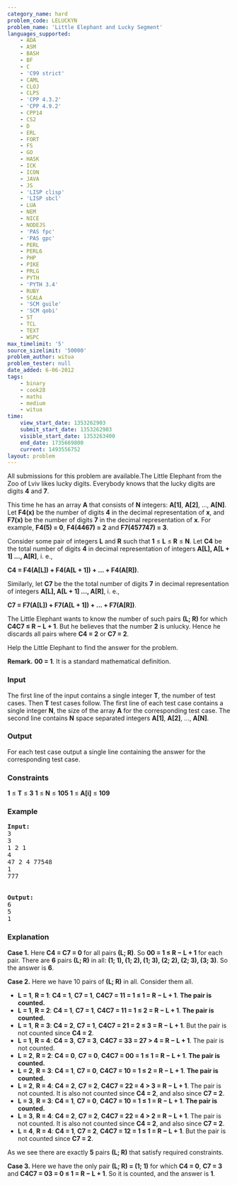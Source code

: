 ```yaml
---
category_name: hard
problem_code: LELUCKYN
problem_name: 'Little Elephant and Lucky Segment'
languages_supported:
    - ADA
    - ASM
    - BASH
    - BF
    - C
    - 'C99 strict'
    - CAML
    - CLOJ
    - CLPS
    - 'CPP 4.3.2'
    - 'CPP 4.9.2'
    - CPP14
    - CS2
    - D
    - ERL
    - FORT
    - FS
    - GO
    - HASK
    - ICK
    - ICON
    - JAVA
    - JS
    - 'LISP clisp'
    - 'LISP sbcl'
    - LUA
    - NEM
    - NICE
    - NODEJS
    - 'PAS fpc'
    - 'PAS gpc'
    - PERL
    - PERL6
    - PHP
    - PIKE
    - PRLG
    - PYTH
    - 'PYTH 3.4'
    - RUBY
    - SCALA
    - 'SCM guile'
    - 'SCM qobi'
    - ST
    - TCL
    - TEXT
    - WSPC
max_timelimit: '5'
source_sizelimit: '50000'
problem_author: witua
problem_tester: null
date_added: 6-06-2012
tags:
    - binary
    - cook28
    - maths
    - medium
    - witua
time:
    view_start_date: 1353262903
    submit_start_date: 1353262903
    visible_start_date: 1353263400
    end_date: 1735669800
    current: 1493556752
layout: problem
---
```

All submissions for this problem are available.The Little Elephant from the Zoo of Lviv likes lucky digits. Everybody knows that the lucky digits are digits **4** and **7**.

This time he has an array **A** that consists of **N** integers: **A\[1\]**, **A\[2\]**, ..., **A\[N\]**. Let **F4(x)** be the number of digits **4** in the decimal representation of **x**, and **F7(x)** be the number of digits **7** in the decimal representation of **x**. For example, **F4(5) = 0**, **F4(4467) = 2** and **F7(457747) = 3**.

Consider some pair of integers **L** and **R** such that **1** ≤ **L** ≤ **R** ≤ **N**. Let **C4** be the total number of digits **4** in decimal representation of integers **A\[L\], A\[L + 1\] ..., A\[R\]**, i. e.,

**C4 = F4(A\[L\]) + F4(A\[L + 1\]) + ... + F4(A\[R\])**.

Similarly, let **C7** be the the total number of digits **7** in decimal representation of integers **A\[L\], A\[L + 1\] ..., A\[R\]**, i. e.,

**C7 = F7(A\[L\]) + F7(A\[L + 1\]) + ... + F7(A\[R\])**.

The Little Elephant wants to know the number of such pairs **(L; R)** for which **C4C7 ≤ R − L + 1**. But he believes that the number **2** is unlucky. Hence he discards all pairs where **C4 = 2** or **C7 = 2**.

Help the Little Elephant to find the answer for the problem.

**Remark.** **00 = 1**. It is a standard mathematical definition.

### Input

The first line of the input contains a single integer **T**, the number of test cases. Then **T** test cases follow. The first line of each test case contains a single integer **N**, the size of the array **A** for the corresponding test case. The second line contains **N** space separated integers **A\[1\]**, **A\[2\]**, ..., **A\[N\]**.

### Output

For each test case output a single line containing the answer for the corresponding test case.

### Constraints

**1** ≤ **T** ≤ **3** 
**1** ≤ **N** ≤ **105** 
**1** ≤ **A\[i\]** ≤ **109**

### Example

<pre>
<b>Input:</b>
3
3
1 2 1
4
47 2 4 77548
1
777


<b>Output:</b>
6
5
1
</pre>
### Explanation

**Case 1.** Here **C4 = C7 = 0** for all pairs **(L; R)**. So **00 = 1 ≤ R − L + 1** for each pair. There are **6** pairs **(L; R)** in all: **(1; 1), (1; 2), (1; 3), (2; 2), (2; 3), (3; 3)**. So the answer is **6**.

**Case 2.** Here we have 10 pairs of **(L; R)** in all. Consider them all.

- **L = 1**, **R = 1**: **C4 = 1**, **C7 = 1**, **C4C7 = 11 = 1 ≤ 1 = R − L + 1**. **The pair is counted.**
- **L = 1**, **R = 2**: **C4 = 1**, **C7 = 1**, **C4C7 = 11 = 1 ≤ 2 = R − L + 1**. **The pair is counted.**
- **L = 1**, **R = 3**: **C4 = 2**, **C7 = 1**, **C4C7 = 21 = 2 ≤ 3 = R − L + 1**. But the pair is not counted since **C4 = 2**.
- **L = 1**, **R = 4**: **C4 = 3**, **C7 = 3**, **C4C7 = 33 = 27 > 4 = R − L + 1**. The pair is not counted.
- **L = 2**, **R = 2**: **C4 = 0**, **C7 = 0**, **C4C7 = 00 = 1 ≤ 1 = R − L + 1**. **The pair is counted.**
- **L = 2**, **R = 3**: **C4 = 1**, **C7 = 0**, **C4C7 = 10 = 1 ≤ 2 = R − L + 1**. **The pair is counted.**
- **L = 2**, **R = 4**: **C4 = 2**, **C7 = 2**, **C4C7 = 22 = 4 > 3 = R − L + 1**. The pair is not counted. It is also not counted since **C4 = 2**, and also since **C7 = 2**.
- **L = 3**, **R = 3**: **C4 = 1**, **C7 = 0**, **C4C7 = 10 = 1 ≤ 1 = R − L + 1**. **The pair is counted.**
- **L = 3**, **R = 4**: **C4 = 2**, **C7 = 2**, **C4C7 = 22 = 4 > 2 = R − L + 1**. The pair is not counted. It is also not counted since **C4 = 2**, and also since **C7 = 2**.
- **L = 4**, **R = 4**: **C4 = 1**, **C7 = 2**, **C4C7 = 12 = 1 ≤ 1 = R − L + 1**. But the pair is not counted since **C7 = 2**.

As we see there are exactly **5** pairs **(L; R)** that satisfy required constraints.

**Case 3.** Here we have the only pair **(L; R) = (1; 1)** for which **C4 = 0**, **C7 = 3** and **C4C7 = 03 = 0 ≤ 1 = R − L + 1**. So it is counted, and the answer is **1**.
